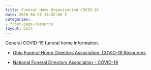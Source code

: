 ```yaml
---
title: Funeral Home Organization COVID-19
date: 2020-04-25 15:52:00 Z
categories:
- front-page-resource
layout: post
---
```


General COVID-19 funeral home information. 

* [Ohio Funeral Home Directors Association: COVID-19 Resources](https://ofdaonline.org/aws/OFDA/pt/sp/covid-19/)

* [National Funeral Directors Association - COVID-19](https://www.nfda.org/covid-19)
